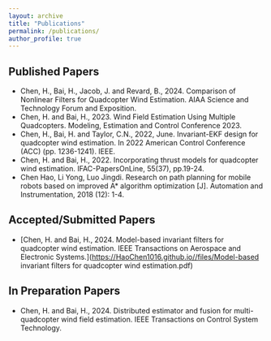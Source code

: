 ```yaml
---
layout: archive
title: "Publications"
permalink: /publications/
author_profile: true
---
```


## Published Papers
- Chen, H., Bai, H., Jacob, J. and Revard, B., 2024. Comparison of Nonlinear Filters for Quadcopter Wind Estimation. AIAA Science and Technology Forum and Exposition. 
- Chen, H. and Bai, H., 2023. Wind Field Estimation Using Multiple Quadcopters. Modeling, Estimation and Control Conference 2023.
- Chen, H., Bai, H. and Taylor, C.N., 2022, June. Invariant-EKF design for quadcopter wind estimation. In 2022 American Control Conference (ACC) (pp. 1236-1241). IEEE.
- Chen, H. and Bai, H., 2022. Incorporating thrust models for quadcopter wind estimation. IFAC-PapersOnLine, 55(37), pp.19-24.
- Chen Hao, Li Yong, Luo Jingdi. Research on path planning for mobile robots based on improved A* algorithm optimization [J]. Automation and Instrumentation, 2018 (12): 1-4.

## Accepted/Submitted Papers
- [Chen, H. and Bai, H., 2024. Model-based invariant filters for quadcopter wind estimation. IEEE Transactions on Aerospace and Electronic Systems.](https://HaoChen1016.github.io//files/Model-based invariant filters for quadcopter wind estimation.pdf)

## In Preparation Papers
- Chen, H. and Bai, H., 2024. Distributed estimator and fusion for multi-quadcopter wind field estimation. IEEE Transactions on Control System Technology.  
